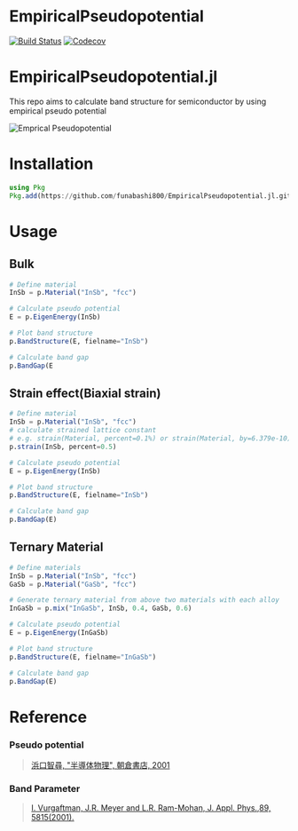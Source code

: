 # EmpiricalPseudopotential

[![Build Status](https://travis-ci.com/funabashi800/EmpiricalPseudopotential.jl.svg?branch=master)](https://travis-ci.com/funabashi800/EmpiricalPseudopotential.jl)
[![Codecov](https://codecov.io/gh/funabashi800/EmpiricalPseudopotential.jl/branch/master/graph/badge.svg)](https://codecov.io/gh/funabashi800/EmpiricalPseudopotential.jl)
# EmpiricalPseudopotential.jl

This repo aims to calculate band structure for semiconductor by using empirical pseudo potential 

![Emprical Pseudopotential](test/GaAs.png)

# Installation
```julia
using Pkg
Pkg.add(https://github.com/funabashi800/EmpiricalPseudopotential.jl.git)
```

# Usage

## Bulk
```julia
# Define material
InSb = p.Material("InSb", "fcc")

# Calculate pseudo potential
E = p.EigenEnergy(InSb)

# Plot band structure
p.BandStructure(E, fielname="InSb")

# Calculate band gap
p.BandGap(E
```

## Strain effect(Biaxial strain)
```julia
# Define material
InSb = p.Material("InSb", "fcc")
# calculate strained lattice constant
# e.g. strain(Material, percent=0.1%) or strain(Material, by=6.379e-10)
p.strain(InSb, percent=0.5)

# Calculate pseudo potential
E = p.EigenEnergy(InSb)

# Plot band structure
p.BandStructure(E, fielname="InSb")

# Calculate band gap
p.BandGap(E)
```

## Ternary Material
```julia
# Define materials
InSb = p.Material("InSb", "fcc")
GaSb = p.Material("GaSb", "fcc")

# Generate ternary material from above two materials with each alloy
InGaSb = p.mix("InGaSb", InSb, 0.4, GaSb, 0.6)

# Calculate pseudo potential
E = p.EigenEnergy(InGaSb)

# Plot band structure
p.BandStructure(E, fielname="InGaSb")

# Calculate band gap
p.BandGap(E)
```

# Reference

### Pseudo potential
> [浜口智尋, "半導体物理", 朝倉書店, 2001](https://www.asakura.co.jp/books/isbn/978-4-254-22145-9/)

### Band Parameter
> [I. Vurgaftman, J.R. Meyer and L.R. Ram-Mohan, J. Appl. Phys.,89, 5815(2001).](https://aip.scitation.org/doi/pdf/10.1063/1.1368156?class=pdf)
